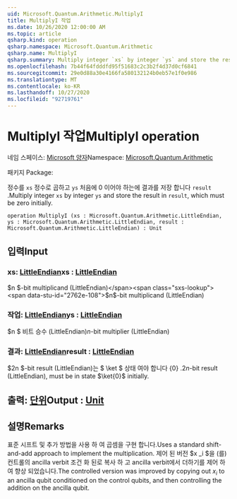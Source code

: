 ```yaml
---
uid: Microsoft.Quantum.Arithmetic.MultiplyI
title: MultiplyI 작업
ms.date: 10/26/2020 12:00:00 AM
ms.topic: article
qsharp.kind: operation
qsharp.namespace: Microsoft.Quantum.Arithmetic
qsharp.name: MultiplyI
qsharp.summary: Multiply integer `xs` by integer `ys` and store the result in `result`, which must be zero initially.
ms.openlocfilehash: 7b44f64fdddfd95f51683c2c3b2f4d37d0cf6841
ms.sourcegitcommit: 29e0d88a30e4166fa580132124b0eb57e1f0e986
ms.translationtype: MT
ms.contentlocale: ko-KR
ms.lasthandoff: 10/27/2020
ms.locfileid: "92719761"
---
```

# <a name="multiplyi-operation"></a><span data-ttu-id="2762e-102">MultiplyI 작업</span><span class="sxs-lookup"><span data-stu-id="2762e-102">MultiplyI operation</span></span>

<span data-ttu-id="2762e-103">네임 스페이스: [Microsoft 양자](xref:Microsoft.Quantum.Arithmetic)</span><span class="sxs-lookup"><span data-stu-id="2762e-103">Namespace: [Microsoft.Quantum.Arithmetic](xref:Microsoft.Quantum.Arithmetic)</span></span>

<span data-ttu-id="2762e-104">패키지 [](https://nuget.org/packages/)</span><span class="sxs-lookup"><span data-stu-id="2762e-104">Package: [](https://nuget.org/packages/)</span></span>


<span data-ttu-id="2762e-105">정수를 `xs` 정수로 곱하고 `ys` 처음에 0 이어야 하는에 결과를 저장 합니다 `result` .</span><span class="sxs-lookup"><span data-stu-id="2762e-105">Multiply integer `xs` by integer `ys` and store the result in `result`, which must be zero initially.</span></span>

```qsharp
operation MultiplyI (xs : Microsoft.Quantum.Arithmetic.LittleEndian, ys : Microsoft.Quantum.Arithmetic.LittleEndian, result : Microsoft.Quantum.Arithmetic.LittleEndian) : Unit
```


## <a name="input"></a><span data-ttu-id="2762e-106">입력</span><span class="sxs-lookup"><span data-stu-id="2762e-106">Input</span></span>

### <a name="xs--littleendian"></a><span data-ttu-id="2762e-107">xs: [LittleEndian](xref:Microsoft.Quantum.Arithmetic.LittleEndian)</span><span class="sxs-lookup"><span data-stu-id="2762e-107">xs : [LittleEndian](xref:Microsoft.Quantum.Arithmetic.LittleEndian)</span></span>

<span data-ttu-id="2762e-108">$n $-bit multiplicand (LittleEndian)</span><span class="sxs-lookup"><span data-stu-id="2762e-108">$n$-bit multiplicand (LittleEndian)</span></span>


### <a name="ys--littleendian"></a><span data-ttu-id="2762e-109">작업: [LittleEndian](xref:Microsoft.Quantum.Arithmetic.LittleEndian)</span><span class="sxs-lookup"><span data-stu-id="2762e-109">ys : [LittleEndian](xref:Microsoft.Quantum.Arithmetic.LittleEndian)</span></span>

<span data-ttu-id="2762e-110">$n $ 비트 승수 (LittleEndian)</span><span class="sxs-lookup"><span data-stu-id="2762e-110">$n$-bit multiplier (LittleEndian)</span></span>


### <a name="result--littleendian"></a><span data-ttu-id="2762e-111">결과: [LittleEndian](xref:Microsoft.Quantum.Arithmetic.LittleEndian)</span><span class="sxs-lookup"><span data-stu-id="2762e-111">result : [LittleEndian](xref:Microsoft.Quantum.Arithmetic.LittleEndian)</span></span>

<span data-ttu-id="2762e-112">$2n $-bit result (LittleEndian)는 $ \ket $ 상태 여야 합니다 {0} .</span><span class="sxs-lookup"><span data-stu-id="2762e-112">$2n$-bit result (LittleEndian), must be in state $\ket{0}$ initially.</span></span>



## <a name="output--unit"></a><span data-ttu-id="2762e-113">출력: [단위](xref:microsoft.quantum.lang-ref.unit)</span><span class="sxs-lookup"><span data-stu-id="2762e-113">Output : [Unit](xref:microsoft.quantum.lang-ref.unit)</span></span>



## <a name="remarks"></a><span data-ttu-id="2762e-114">설명</span><span class="sxs-lookup"><span data-stu-id="2762e-114">Remarks</span></span>

<span data-ttu-id="2762e-115">표준 시프트 및 추가 방법을 사용 하 여 곱셈을 구현 합니다.</span><span class="sxs-lookup"><span data-stu-id="2762e-115">Uses a standard shift-and-add approach to implement the multiplication.</span></span>
<span data-ttu-id="2762e-116">제어 된 버전 $x _i $을 (를) 컨트롤의 ancilla verbit 조건 화 된로 복사 하 고 ancilla verbit에서 더하기를 제어 하 여 향상 되었습니다.</span><span class="sxs-lookup"><span data-stu-id="2762e-116">The controlled version was improved by copying out $x_i$ to an ancilla qubit conditioned on the control qubits, and then controlling the addition on the ancilla qubit.</span></span>
